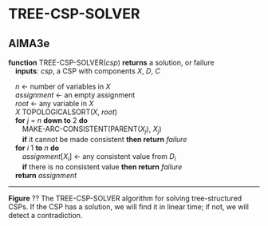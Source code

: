 # TREE-CSP-SOLVER

## AIMA3e
__function__ TREE-CSP-SOLVER(_csp_) __returns__ a solution, or failure  
&emsp;__inputs__: _csp_, a CSP with components _X_, _D_, _C_  

&emsp;_n_ &larr; number of variables in _X_  
&emsp;_assignment_ &larr; an empty assignment  
&emsp;_root_ &larr; any variable in _X_  
&emsp;_X_ TOPOLOGICALSORT(_X_, _root_)  
&emsp;__for__ _j_ = _n_ __down to__ 2 __do__  
&emsp;&emsp;MAKE\-ARC\-CONSISTENT(PARENT(_X<sub>j</sub>_), _X<sub>j</sub>_)  
&emsp;&emsp;__if__ it cannot be made consistent __then return__ _failure_  
&emsp;__for__ _i_ 1 __to__ _n_ __do__  
&emsp;&emsp;_assignment_[_X<sub>i</sub>_] &larr; any consistent value from _D<sub>i</sub>_  
&emsp;&emsp;__if__ there is no consistent value __then return__ _failure_  
&emsp;__return__ _assignment_

---
__Figure__ ?? The TREE-CSP-SOLVER algorithm for solving tree\-structured CSPs. If the CSP has a solution, we will find it in linear time; if not, we will detect a contradiction.
